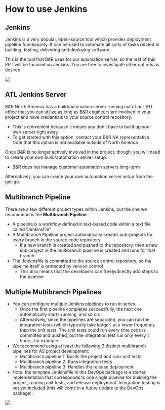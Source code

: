 # How to use Jenkins

## Jenkins

Jenkins is a very popular, open-source tool which provides deployment pipeline functionality. It can be used to automate all sorts of tasks related to building, testing, delivering and deploying software.

This is the tool that B&R uses for our automation server, so the rest of this PPT will be focused on Jenkins. You are free to investigate other options as desired.

![](img%5CAutomation%20and%20Build%20Server2.png)

## ATL Jenkins Server

B&R North America has a build/automation server running out of our ATL office that you can utilize as long as B&R engineers are involved in your project and have credentials to your source control repository.
    
* This is convenient because it means you don’t have to build up your own server right away
* To get started with this option, contact your B&R NA representative. Note that this option is not available outside of North America

Once B&R is no longer actively involved in the project, though, you will need to create your own build/automation server setup.
    
* B&R does not manage customer automation servers long-term

Alternatively, you can create your own automation server setup from the get-go.

## Multibranch Pipeline

There are a few different project types within Jenkins, but the one we recommend is the **Multibranch Pipeline**.

* A pipeline is a workflow defined in text-based code within a text file called “Jenkinsfile”
* A Multibranch Pipeline project automatically creates sub-projects for every branch in the source code repository
    * If a new branch is created and pushed to the repository, then a new sub-project in the multibranch pipeline is created and runs for that branch
* The Jenkinsfile is committed to the source control repository, so the pipeline itself is protected by version control
    * This also means that the developers can freely/directly add steps to the pipeline

## Multiple Multibranch Pipelines

* You can configure multiple Jenkins pipelines to run in series.
    * Once the first pipeline completes successfully, the next one automatically starts running, and so on.
    * Alternatively, since the pipelines are separated, you can run the integration tests (which typically take longer) at a lower frequency than the unit tests. The unit tests could run every time code is committed and pushed, but the integration test run only every 4 hours, for example.
* We recommend using at least the following 3 distinct multibranch pipelines for AS project development:
    * Multibranch pipeline 1: Builds the project and runs unit tests
    * Multibranch pipeline 2: Runs integration tests
    * Multibranch pipeline 3: Handles the release deployment
* Note: the template Jenkinsfile in this DevOps package is a starter implementation that corresponds to one single pipeline for building the project, running unit tests, and release deployment. Integration testing is not yet included (this will come in a future update to the DevOps package).

![](img%5CAutomation%20and%20Build%20Server52.png)


